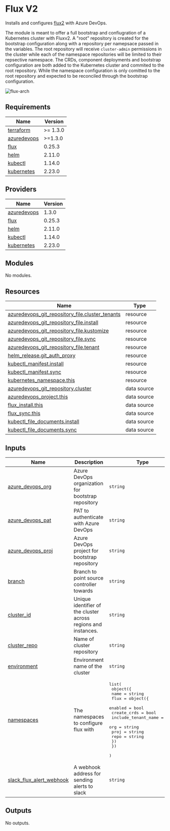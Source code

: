 # Flux V2

Installs and configures [flux2](https://github.com/fluxcd/flux2) with Azure DevOps.

The module is meant to offer a full bootstrap and confiugration of a Kubernetes cluster
with Fluxv2. A "root" repository is created for the bootstrap configuration along with a
repository per namepsace passed in the variables. The root repository will receive `cluster-admin`
permissions in the cluster while each of the namespace repositories will be limited to their
repsective namespace. The CRDs, component deployments and bootstrap configuration are both
added to the Kubernetes cluster and commited to the root repository. While the namespace
configuration is only comitted to the root repository and expected to be reconciled through
the bootstrap configuration.

![flux-arch](../../../assets/fluxcd-v2.jpg)

## Requirements

| Name | Version |
|------|---------|
| <a name="requirement_terraform"></a> [terraform](#requirement\_terraform) | >= 1.3.0 |
| <a name="requirement_azuredevops"></a> [azuredevops](#requirement\_azuredevops) | >=1.3.0 |
| <a name="requirement_flux"></a> [flux](#requirement\_flux) | 0.25.3 |
| <a name="requirement_helm"></a> [helm](#requirement\_helm) | 2.11.0 |
| <a name="requirement_kubectl"></a> [kubectl](#requirement\_kubectl) | 1.14.0 |
| <a name="requirement_kubernetes"></a> [kubernetes](#requirement\_kubernetes) | 2.23.0 |

## Providers

| Name | Version |
|------|---------|
| <a name="provider_azuredevops"></a> [azuredevops](#provider\_azuredevops) | 1.3.0 |
| <a name="provider_flux"></a> [flux](#provider\_flux) | 0.25.3 |
| <a name="provider_helm"></a> [helm](#provider\_helm) | 2.11.0 |
| <a name="provider_kubectl"></a> [kubectl](#provider\_kubectl) | 1.14.0 |
| <a name="provider_kubernetes"></a> [kubernetes](#provider\_kubernetes) | 2.23.0 |

## Modules

No modules.

## Resources

| Name | Type |
|------|------|
| [azuredevops_git_repository_file.cluster_tenants](https://registry.terraform.io/providers/microsoft/azuredevops/latest/docs/resources/git_repository_file) | resource |
| [azuredevops_git_repository_file.install](https://registry.terraform.io/providers/microsoft/azuredevops/latest/docs/resources/git_repository_file) | resource |
| [azuredevops_git_repository_file.kustomize](https://registry.terraform.io/providers/microsoft/azuredevops/latest/docs/resources/git_repository_file) | resource |
| [azuredevops_git_repository_file.sync](https://registry.terraform.io/providers/microsoft/azuredevops/latest/docs/resources/git_repository_file) | resource |
| [azuredevops_git_repository_file.tenant](https://registry.terraform.io/providers/microsoft/azuredevops/latest/docs/resources/git_repository_file) | resource |
| [helm_release.git_auth_proxy](https://registry.terraform.io/providers/hashicorp/helm/2.11.0/docs/resources/release) | resource |
| [kubectl_manifest.install](https://registry.terraform.io/providers/gavinbunney/kubectl/1.14.0/docs/resources/manifest) | resource |
| [kubectl_manifest.sync](https://registry.terraform.io/providers/gavinbunney/kubectl/1.14.0/docs/resources/manifest) | resource |
| [kubernetes_namespace.this](https://registry.terraform.io/providers/hashicorp/kubernetes/2.23.0/docs/resources/namespace) | resource |
| [azuredevops_git_repository.cluster](https://registry.terraform.io/providers/microsoft/azuredevops/latest/docs/data-sources/git_repository) | data source |
| [azuredevops_project.this](https://registry.terraform.io/providers/microsoft/azuredevops/latest/docs/data-sources/project) | data source |
| [flux_install.this](https://registry.terraform.io/providers/fluxcd/flux/0.25.3/docs/data-sources/install) | data source |
| [flux_sync.this](https://registry.terraform.io/providers/fluxcd/flux/0.25.3/docs/data-sources/sync) | data source |
| [kubectl_file_documents.install](https://registry.terraform.io/providers/gavinbunney/kubectl/1.14.0/docs/data-sources/file_documents) | data source |
| [kubectl_file_documents.sync](https://registry.terraform.io/providers/gavinbunney/kubectl/1.14.0/docs/data-sources/file_documents) | data source |

## Inputs

| Name | Description | Type | Default | Required |
|------|-------------|------|---------|:--------:|
| <a name="input_azure_devops_org"></a> [azure\_devops\_org](#input\_azure\_devops\_org) | Azure DevOps organization for bootstrap repository | `string` | n/a | yes |
| <a name="input_azure_devops_pat"></a> [azure\_devops\_pat](#input\_azure\_devops\_pat) | PAT to authenticate with Azure DevOps | `string` | n/a | yes |
| <a name="input_azure_devops_proj"></a> [azure\_devops\_proj](#input\_azure\_devops\_proj) | Azure DevOps project for bootstrap repository | `string` | n/a | yes |
| <a name="input_branch"></a> [branch](#input\_branch) | Branch to point source controller towards | `string` | `"main"` | no |
| <a name="input_cluster_id"></a> [cluster\_id](#input\_cluster\_id) | Unique identifier of the cluster across regions and instances. | `string` | n/a | yes |
| <a name="input_cluster_repo"></a> [cluster\_repo](#input\_cluster\_repo) | Name of cluster repository | `string` | `"fleet-infra"` | no |
| <a name="input_environment"></a> [environment](#input\_environment) | Environment name of the cluster | `string` | n/a | yes |
| <a name="input_namespaces"></a> [namespaces](#input\_namespaces) | The namespaces to configure flux with | <pre>list(<br>    object({<br>      name = string<br>      flux = object({<br>        enabled             = bool<br>        create_crds         = bool<br>        include_tenant_name = bool<br>        org                 = string<br>        proj                = string<br>        repo                = string<br>      })<br>    })<br>  )</pre> | <pre>[<br>  {<br>    "flux": {<br>      "create_crds": false,<br>      "enabled": true,<br>      "include_tenant_name": false,<br>      "org": "",<br>      "proj": "",<br>      "repo": ""<br>    },<br>    "name": ""<br>  }<br>]</pre> | no |
| <a name="input_slack_flux_alert_webhook"></a> [slack\_flux\_alert\_webhook](#input\_slack\_flux\_alert\_webhook) | A webhook address for sending alerts to slack | `string` | `"main"` | no |

## Outputs

No outputs.
